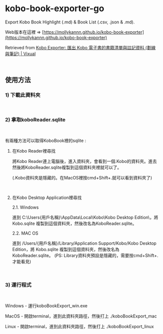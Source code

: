 # kobo-book-exporter-go

Export Kobo Book Highlight (.md) & Book List (.csv, .json & .md).

Web版本在這裡 => [https://mollykannn.github.io/kobo-book-exporter](https://mollykannn.github.io/kobo-book-exporter)


Retrieved from [Kobo Exporter: 匯出 Kobo 電子書的書籍清單與註記資料 (劃線與筆記) | Vixual](http://www.vixual.net/blog/archives/117)

<br/>

## 使用方法

### 1) 下載此資料夾

<br/>

### 2) 拿取koboReader.sqlite

<br/>

有兩種方法可以取得KoboBook裡的sqlite :
  1) 在Kobo Reader裡尋找

      將Kobo Reader連上電腦後，進入資料夾，會看到一個.Kobo的資料夾。進去然後將KoboReader.sqlite複製到這個資料夾裡就可以了。

      (.Kobo資料夾是隱藏的。在MacOS裡按cmd+Shift+.就可以看到資料夾了)

  <br/>

  2) 在Kobo Desktop Application裡尋找

      2.1. Windows

        進到 C:\Users\{用戶名稱}\AppData\Local\Kobo\Kobo Desktop Edition\，將 Kobo.sqlite 複製到這個資料夾，然後改名為KoboReader.sqlite。

      2.2. MAC OS
      
        進到 /Users/{用戶名稱}/Library/Application Support/Kobo/Kobo Desktop Edition，將 Kobo.sqlite 複製到這個資料夾，然後改名為KoboReader.sqlite。
        (PS: Library資料夾預設是隱藏的，需要按cmd+Shift+.才能看見)

<br/>

### 3) 運行程式

<br/>

Windows - 運行koboBookExport_win.exe

MacOS - 開啟terminal，進到此資料夾路徑，然後打上 ./koboBookExport_mac

Linux - 開啟terminal，進到此資料夾路徑，然後打上 ./koboBookExport_linux
